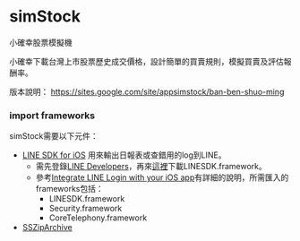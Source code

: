 # simStock
小確幸股票模擬機

小確幸下載台灣上市股票歷史成交價格，設計簡單的買賣規則，模擬買賣及評估報酬率。

版本說明： https://sites.google.com/site/appsimstock/ban-ben-shuo-ming


### import frameworks
simStock需要以下元件：
* [LINE SDK for iOS](https://github.com/archmagees/LineSDK) 
    用來輸出日報表或查錯用的log到LINE。
    * 需先登錄[LINE Developers](https://developers.line.me/en/)，再來[這裡](https://developers.line.me/en/docs/ios-sdk/)下載LINESDK.framework。
    * 參考[Integrate LINE Login with your iOS app](https://developers.line.me/en/docs/line-login/ios/integrate-line-login/)有詳細的說明，所需匯入的frameworks包括：
        * LINESDK.framework
        * Security.framework
        * CoreTelephony.framework
* [SSZipArchive](https://github.com/ZipArchive/ZipArchive)
